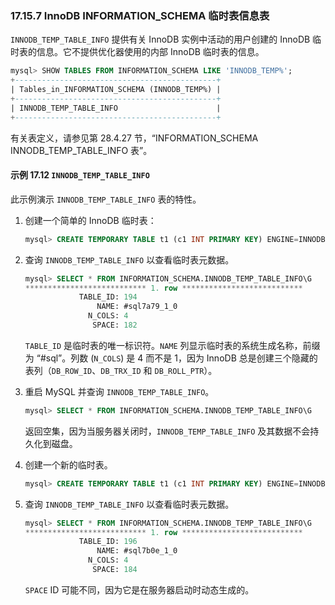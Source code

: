 ### 17.15.7 InnoDB INFORMATION_SCHEMA 临时表信息表

`INNODB_TEMP_TABLE_INFO` 提供有关 InnoDB 实例中活动的用户创建的 InnoDB 临时表的信息。它不提供优化器使用的内部 InnoDB 临时表的信息。

```sql
mysql> SHOW TABLES FROM INFORMATION_SCHEMA LIKE 'INNODB_TEMP%';
+---------------------------------------------+
| Tables_in_INFORMATION_SCHEMA (INNODB_TEMP%) |
+---------------------------------------------+
| INNODB_TEMP_TABLE_INFO                      |
+---------------------------------------------+
```
有关表定义，请参见第 28.4.27 节，“INFORMATION_SCHEMA INNODB_TEMP_TABLE_INFO 表”。

#### 示例 17.12 `INNODB_TEMP_TABLE_INFO`

此示例演示 `INNODB_TEMP_TABLE_INFO` 表的特性。

1. 创建一个简单的 InnoDB 临时表：

    ```sql
    mysql> CREATE TEMPORARY TABLE t1 (c1 INT PRIMARY KEY) ENGINE=INNODB;
    ```

2. 查询 `INNODB_TEMP_TABLE_INFO` 以查看临时表元数据。

    ```sql
    mysql> SELECT * FROM INFORMATION_SCHEMA.INNODB_TEMP_TABLE_INFO\G
    *************************** 1. row ***************************
                TABLE_ID: 194
                    NAME: #sql7a79_1_0
                  N_COLS: 4
                   SPACE: 182
    ```
    `TABLE_ID` 是临时表的唯一标识符。`NAME` 列显示临时表的系统生成名称，前缀为 “#sql”。列数 (`N_COLS`) 是 4 而不是 1，因为 InnoDB 总是创建三个隐藏的表列（`DB_ROW_ID`、`DB_TRX_ID` 和 `DB_ROLL_PTR`）。

3. 重启 MySQL 并查询 `INNODB_TEMP_TABLE_INFO`。

    ```sql
    mysql> SELECT * FROM INFORMATION_SCHEMA.INNODB_TEMP_TABLE_INFO\G
    ```
    返回空集，因为当服务器关闭时，`INNODB_TEMP_TABLE_INFO` 及其数据不会持久化到磁盘。

4. 创建一个新的临时表。

    ```sql
    mysql> CREATE TEMPORARY TABLE t1 (c1 INT PRIMARY KEY) ENGINE=INNODB;
    ```

5. 查询 `INNODB_TEMP_TABLE_INFO` 以查看临时表元数据。

    ```sql
    mysql> SELECT * FROM INFORMATION_SCHEMA.INNODB_TEMP_TABLE_INFO\G
    *************************** 1. row ***************************
                TABLE_ID: 196
                    NAME: #sql7b0e_1_0
                  N_COLS: 4
                   SPACE: 184
    ```
    `SPACE` ID 可能不同，因为它是在服务器启动时动态生成的。